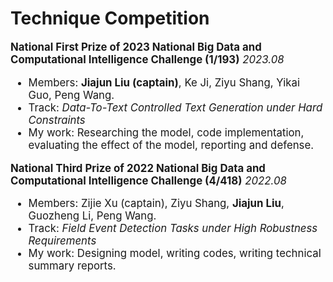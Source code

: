 # Technique Competition

<div class='paper-box-text' style="font-size: larger;" markdown="1">

**National First Prize of 2023 National Big Data and Computational Intelligence Challenge (1/193)**  *2023.08* 
- Members: **Jiajun Liu (captain)**, Ke Ji, Ziyu Shang, Yikai Guo, Peng Wang.
- Track: *Data-To-Text Controlled Text Generation under Hard Constraints*
- My work: Researching the model, code implementation, evaluating the effect of the model, reporting and defense. 

**National Third Prize of 2022 National Big Data and Computational Intelligence Challenge (4/418)**  *2022.08* 
- Members: Zijie Xu (captain), Ziyu Shang, **Jiajun Liu**, Guozheng Li, Peng Wang.
- Track: *Field Event Detection Tasks under High Robustness Requirements*
- My work: Designing model, writing codes, writing technical summary reports. 

</div>
